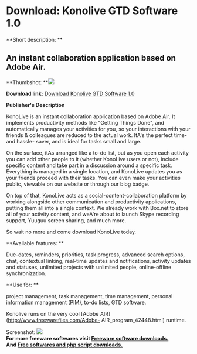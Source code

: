 # Download: Konolive GTD Software 1.0

**Short description: **

## An instant collaboration application based on Adobe Air.

  
**Thumbshot: **![](http://www.freewarefiles.com/screenshot/konolive_md.jpg)   
  
**Download link:** [Download Konolive GTD Software 1.0](http://freesoftwares.boysofts.com/Konolive-GTD-Software_program_47494.html)  
  

**Publisher's Description**  
  

KonoLive is an instant collaboration application based on Adobe Air. It
implements productivity methods like "Getting Things Done", and automatically
manages your activities for you, so your interactions with your friends &
colleagues are reduced to the actual work. ItA's the perfect time- and hassle-
saver, and is ideal for tasks small and large.

On the surface, itAs arranged like a to-do list, but as you open each activity
you can add other people to it (whether KonoLive users or not), include
specific content and take part in a discussion around a specific task.
Everything is managed in a single location, and KonoLive updates you as your
friends proceed with their tasks. You can even make your activities public,
viewable on our website or through our blog badge.

On top of that, KonoLive acts as a social-content-collaboration platform by
working alongside other communication and productivity applications, putting
them all into a single context. We already work with Box.net to store all of
your activity content, and weA're about to launch Skype recording support,
Yuuguu screen sharing, and much more.

So wait no more and come download KonoLive today.

**Available features: **

Due-dates, reminders, priorities, task progress, advanced search options,
chat, contextual linking, real-time updates and notifications, activity
updates and statuses, unlimited projects with unlimited people, online-offline
synchronization.

**Use for: **

project management, task management, time management, personal information
management (PIM), to-do lists, GTD software.

Konolive runs on the very cool [Adobe AIR](http://www.freewarefiles.com/Adobe-
AIR_program_42448.html) runtime.

  
  
Screenshot: ![](http://www.freewarefiles.com/screenshot/konolive.jpg)  
**For more freeware softwares visit [Freeware software downloads.](http://freesoftwares.boysofts.com/)**   
**And [Free softwares and php script downloads.](http://www.boysofts.com/)**

